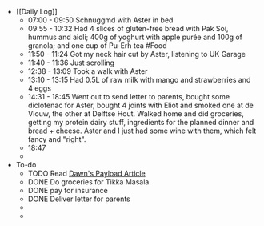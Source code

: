 - [[Daily Log]]
	- 07:00 - 09:50 Schnuggmd with Aster in bed
	- 09:55 - 10:32 Had 4 slices of gluten-free bread with Pak Soi, hummus and aioli; 400g of yoghurt with apple purée and 100g of granola; and one cup of Pu-Erh tea #Food
	- 11:50 - 11:24 Got my neck hair cut by Aster, listening to UK Garage
	- 11:40 - 11:36 Just scrolling
	- 12:38 - 13:09 Took a walk with Aster
	- 13:10 - 13:15 Had 0.5L of raw milk with mango and strawberries and 4 eggs
	- 14:31 - 18:45  Went out to send letter to parents, bought some diclofenac for Aster, bought 4 joints with Eliot and smoked one at de Vlouw, the other at Delftse Hout. Walked home and did groceries, getting my protein dairy stuff, ingredients for the planned dinner and bread + cheese. Aster and I just had some wine with them, which felt fancy and "right".
	- 18:47
	-
- To-do
	- TODO Read [Dawn's Payload Article](https://payloadspace.com/transitioning-space-propulsion-to-a-nitrous-based-industry-standard/?utm_source=newsletter.payloadspace.com&utm_medium=newsletter&utm_campaign=trouble-03-31-23)
	- DONE Do groceries for Tikka Masala
	- DONE pay for insurance
	- DONE Deliver letter for parents
	-
	-